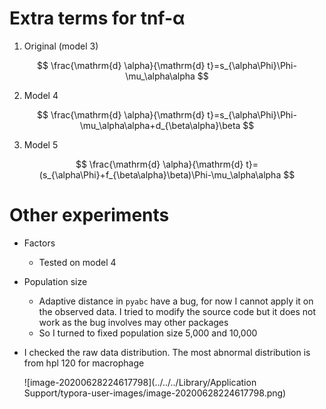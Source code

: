 # Extra terms for tnf-α

1.  Original (model 3)

$$
\frac{\mathrm{d} \alpha}{\mathrm{d} t}=s_{\alpha\Phi}\Phi-\mu_\alpha\alpha
$$

2.  Model 4

$$
\frac{\mathrm{d} \alpha}{\mathrm{d} t}=s_{\alpha\Phi}\Phi-\mu_\alpha\alpha+d_{\beta\alpha}\beta
$$

3.  Model 5

$$
\frac{\mathrm{d} \alpha}{\mathrm{d} t}=(s_{\alpha\Phi}+f_{\beta\alpha}\beta)\Phi-\mu_\alpha\alpha
$$

# Other experiments

-   Factors
    -   Tested on model 4

-   Population size
    -   Adaptive distance in `pyabc` have a bug, for now I cannot apply it on the observed data. I tried to modify the source code but it does not work as the bug involves may other packages
    -   So I turned to fixed population size 5,000 and 10,000

-   I checked the raw data distribution. The most abnormal distribution is from hpl 120 for macrophage

    ![image-20200628224617798](../../../Library/Application Support/typora-user-images/image-20200628224617798.png)

    

    